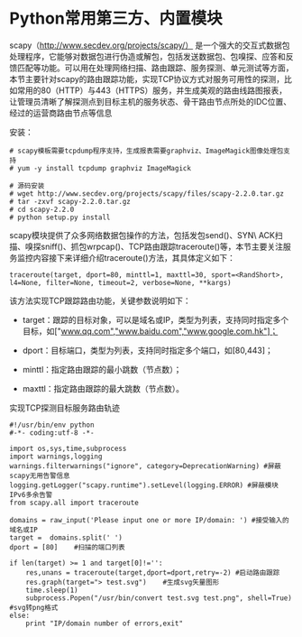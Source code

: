 # Python常用第三方、内置模块

scapy（http://www.secdev.org/projects/scapy/） 是一个强大的交互式数据包处理程序，它能够对数据包进行伪造或解包，包括发送数据包、包嗅探、应答和反馈匹配等功能。可以用在处理网络扫描、路由跟踪、服务探测、单元测试等方面，本节主要针对scapy的路由跟踪功能，实现TCP协议方式对服务可用性的探测，比如常用的80（HTTP）与443（HTTPS）服务，并生成美观的路由线路图报表，让管理员清晰了解探测点到目标主机的服务状态、骨干路由节点所处的IDC位置、经过的运营商路由节点等信息

安装：

```
# scapy模板需要tcpdump程序支持，生成报表需要graphviz、ImageMagick图像处理包支持  
# yum -y install tcpdump graphviz ImageMagick  
 
# 源码安装  
# wget http://www.secdev.org/projects/scapy/files/scapy-2.2.0.tar.gz  
# tar -zxvf scapy-2.2.0.tar.gz  
# cd scapy-2.2.0  
# python setup.py install 
```

scapy模块提供了众多网络数据包操作的方法，包括发包send()、SYN\ ACK扫描、嗅探sniff()、抓包wrpcap()、TCP路由跟踪traceroute()等，本节主要关注服务监控内容接下来详细介绍traceroute()方法，其具体定义如下：
 

```
traceroute(target, dport=80, minttl=1, maxttl=30, sport=<RandShort>, l4=None, filter=None, timeout=2, verbose=None, **kargs) 
```

该方法实现TCP跟踪路由功能，关键参数说明如下：

* target：跟踪的目标对象，可以是域名或IP，类型为列表，支持同时指定多个目标，如["www.qq.com","www.baidu.com","www.google.com.hk"]；

* dport：目标端口，类型为列表，支持同时指定多个端口，如[80,443]；

* minttl：指定路由跟踪的最小跳数（节点数）；

* maxttl：指定路由跟踪的最大跳数（节点数）。
 
 
实现TCP探测目标服务路由轨迹

```
#!/usr/bin/env python
#-*- coding:utf-8 -*-

import os,sys,time,subprocess  
import warnings,logging  
warnings.filterwarnings("ignore", category=DeprecationWarning) #屏蔽scapy无用告警信息  
logging.getLogger("scapy.runtime").setLevel(logging.ERROR) #屏蔽模块IPv6多余告警  
from scapy.all import traceroute  
 
domains = raw_input('Please input one or more IP/domain: ') #接受输入的域名或IP  
target =  domains.split(' ')  
dport = [80]    #扫描的端口列表  
 
if len(target) >= 1 and target[0]!='':  
    res,unans = traceroute(target,dport=dport,retry=-2) #启动路由跟踪  
    res.graph(target="> test.svg")    #生成svg矢量图形  
    time.sleep(1)  
    subprocess.Popen("/usr/bin/convert test.svg test.png", shell=True) #svg转png格式  
else:  
    print "IP/domain number of errors,exit" 
```
